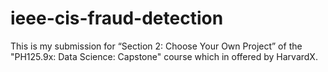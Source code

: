 # ieee-cis-fraud-detection
This is my submission for “Section 2: Choose Your Own Project” of the "PH125.9x: Data Science: Capstone"  course which in offered by  HarvardX.
